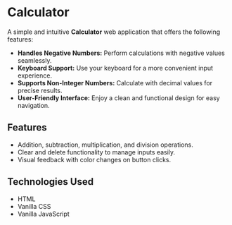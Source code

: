# Calculator

A simple and intuitive **Calculator** web application that offers the following features:

- **Handles Negative Numbers:** Perform calculations with negative values seamlessly.
- **Keyboard Support:** Use your keyboard for a more convenient input experience.
- **Supports Non-Integer Numbers:** Calculate with decimal values for precise results.
- **User-Friendly Interface:** Enjoy a clean and functional design for easy navigation.

## Features

- Addition, subtraction, multiplication, and division operations.
- Clear and delete functionality to manage inputs easily.
- Visual feedback with color changes on button clicks.

## Technologies Used

- HTML
- Vanilla CSS
- Vanilla JavaScript

